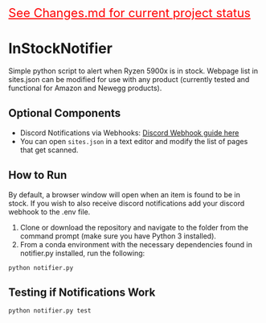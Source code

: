 <span style="color:red;font-size:18pt;text-decoration:underline">See Changes.md for current project status</span>

# InStockNotifier

Simple python script to alert when Ryzen 5900x is in stock.
Webpage list in sites.json can be modified for use with any product (currently tested and functional for Amazon and Newegg products).

## Optional Components
- Discord Notifications via Webhooks: [Discord Webhook guide here](https://support.discord.com/hc/en-us/articles/228383668-Intro-to-Webhooks)
- You can open `sites.json` in a text editor and modify the list of pages that get scanned.

## How to Run

By default, a browser window will open when an item is found to be in stock. If you wish to also receive discord notifications add your discord webhook to the .env file.

1. Clone or download the repository and navigate to the folder from the command prompt (make sure you have Python 3 installed).
2. From a conda environment with the necessary dependencies found in notifier.py installed, run the following:
```
python notifier.py
```

## Testing if Notifications Work

```
python notifier.py test
```
